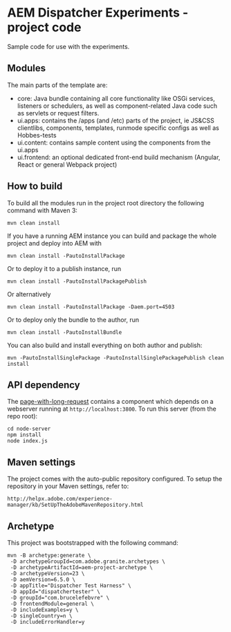 # AEM Dispatcher Experiments - project code

Sample code for use with the experiments.

## Modules

The main parts of the template are:

* core: Java bundle containing all core functionality like OSGi services, listeners or schedulers, as well as component-related Java code such as servlets or request filters.
* ui.apps: contains the /apps (and /etc) parts of the project, ie JS&CSS clientlibs, components, templates, runmode specific configs as well as Hobbes-tests
* ui.content: contains sample content using the components from the ui.apps
* ui.frontend: an optional dedicated front-end build mechanism (Angular, React or general Webpack project)

## How to build

To build all the modules run in the project root directory the following command with Maven 3:

    mvn clean install

If you have a running AEM instance you can build and package the whole project and deploy into AEM with

    mvn clean install -PautoInstallPackage

Or to deploy it to a publish instance, run

    mvn clean install -PautoInstallPackagePublish

Or alternatively

    mvn clean install -PautoInstallPackage -Daem.port=4503

Or to deploy only the bundle to the author, run

    mvn clean install -PautoInstallBundle
    
You can also build and install everything on both author and publish:

    mvn -PautoInstallSinglePackage -PautoInstallSinglePackagePublish clean install

## API dependency

The [page-with-long-request](http://localhost:4502/editor.html/content/dispatchertester/us/en/page-with-long-request.html) contains a component which depends on a webserver running at `http://localhost:3800`. To run this server (from the repo root):

```
cd node-server
npm install
node index.js
```

## Maven settings

The project comes with the auto-public repository configured. To setup the repository in your Maven settings, refer to:

    http://helpx.adobe.com/experience-manager/kb/SetUpTheAdobeMavenRepository.html

## Archetype

This project was bootstrapped with the following command:

```
mvn -B archetype:generate \
 -D archetypeGroupId=com.adobe.granite.archetypes \
 -D archetypeArtifactId=aem-project-archetype \
 -D archetypeVersion=23 \
 -D aemVersion=6.5.0 \
 -D appTitle="Dispatcher Test Harness" \
 -D appId="dispatchertester" \
 -D groupId="com.brucelefebvre" \
 -D frontendModule=general \
 -D includeExamples=y \
 -D singleCountry=n \
 -D includeErrorHandler=y
```